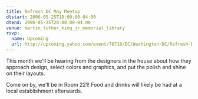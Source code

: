 ```yaml
---
title: Refresh DC May Meetup
dtstart: 2006-05-25T19:00:00-04:00
dtend: 2006-05-25T20:00:00-04:00
venue: martin_luther_king_jr_memorial_library
rsvp:
  name: Upcoming
  url: http://upcoming.yahoo.com/event/78710/DC/Washington-DC/Refresh-DC-May-Meetup/MLK-Jr-Memorial-Public-Library/
---
```


This month we'll be hearing from the designers in the house about how they approach design, select colors and graphics, and put the polish and shine on their layouts.

Come on by, we'll be in Room 221! Food and drinks will likely be had at a local establishment afterwards.